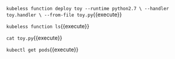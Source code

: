 `kubeless function deploy toy --runtime python2.7 \
                              --handler toy.handler \
                              --from-file toy.py`{{execute}}

`kubeless function ls`{{execute}}

`cat toy.py`{{execute}}

`kubectl get pods`{{execute}}
